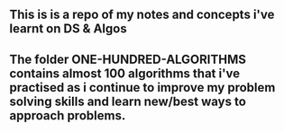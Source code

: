 ## This is is a repo of my notes and concepts i've learnt on DS & Algos

## The folder ONE-HUNDRED-ALGORITHMS  contains almost 100 algorithms that i've practised as i continue to improve my problem solving skills and learn new/best ways to approach problems.
